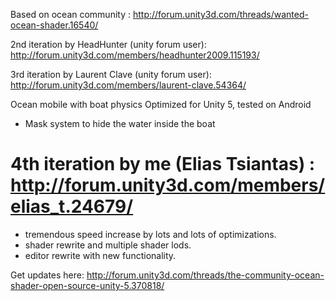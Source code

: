 Based on ocean community : http://forum.unity3d.com/threads/wanted-ocean-shader.16540/

2nd iteration by HeadHunter (unity forum user): http://forum.unity3d.com/members/headhunter2009.115193/

3rd iteration by Laurent Clave (unity forum user): http://forum.unity3d.com/members/laurent-clave.54364/

Ocean mobile with boat physics
Optimized for Unity 5, tested on Android
- Mask system to hide the water inside the boat

# 4th iteration by me (Elias Tsiantas) : http://forum.unity3d.com/members/elias_t.24679/

- tremendous speed increase by lots and lots of optimizations.
- shader rewrite and multiple shader lods.
- editor rewrite with new functionality.

Get updates here: http://forum.unity3d.com/threads/the-community-ocean-shader-open-source-unity-5.370818/



